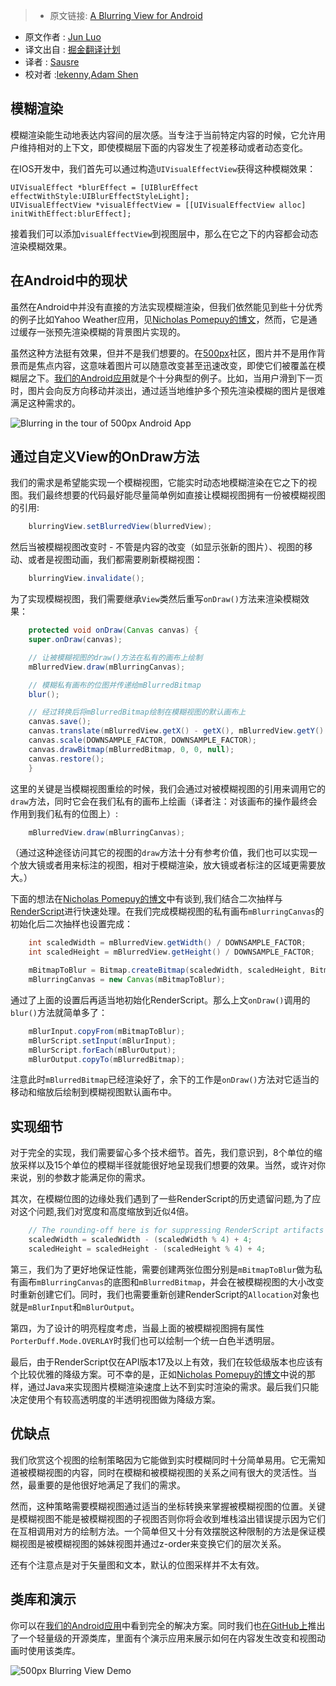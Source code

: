 > * 原文链接: [A Blurring View for Android](http://developers.500px.com/2015/03/17/a-blurring-view-for-android.html)
* 原文作者 : [Jun Luo](https://500px.com/junluo)
* 译文出自 : [掘金翻译计划](https://github.com/xitu/gold-miner)
* 译者 : [Sausre](https://github.com/Sausure)
* 校对者 :[lekenny](https://github.com/lekenny),[Adam Shen](https://github.com/shenxn)


## 模糊渲染
  模糊渲染能生动地表达内容间的层次感。当专注于当前特定内容的时候，它允许用户维持相对的上下文，即使模糊层下面的内容发生了视差移动或者动态变化。

在IOS开发中，我们首先可以通过构造`UIVisualEffectView`获得这种模糊效果：

    UIVisualEffect *blurEffect = [UIBlurEffect effectWithStyle:UIBlurEffectStyleLight];
    UIVisualEffectView *visualEffectView = [[UIVisualEffectView alloc] initWithEffect:blurEffect];

接着我们可以添加`visualEffectView`到视图层中，那么在它之下的内容都会动态渲染模糊效果。

## 在Android中的现状

虽然在Android中并没有直接的方法实现模糊渲染，但我们依然能见到些十分优秀的例子比如Yahoo Weather应用，见[Nicholas Pomepuy的博文](http://nicolaspomepuy.fr/blur-effect-for-android-design/)，然而，它是通过缓存一张预先渲染模糊的背景图片实现的。

虽然这种方法挺有效果，但并不是我们想要的。在[500px](https://500px.com)社区，图片并不是用作背景而是焦点内容，这意味着图片可以随意改变甚至迅速改变，即使它们被覆盖在模糊层之下。[我们的Android应用](https://play.google.com/store/apps/details?id=com.fivehundredpx.viewer)就是个十分典型的例子。比如，当用户滑到下一页时，图片会向反方向移动并淡出，通过适当地维护多个预先渲染模糊的图片是很难满足这种需求的。

![Blurring in the tour of 500px Android App](http://developers.500px.com/images/2015-03-17-500px-android-tour-blurring.png)

## 通过自定义View的OnDraw方法

我们的需求是希望能实现一个模糊视图，它能实时动态地模糊渲染在它之下的视图。我们最终想要的代码最好能尽量简单例如直接让模糊视图拥有一份被模糊视图的引用:
```java
    blurringView.setBlurredView(blurredView);
```
然后当被模糊视图改变时 - 不管是内容的改变（如显示张新的图片）、视图的移动、或者是视图动画，我们都需要刷新模糊视图：
```java
    blurringView.invalidate();
```
为了实现模糊视图，我们需要继承`View`类然后重写`onDraw()`方法来渲染模糊效果：
```java
    protected void onDraw(Canvas canvas) {
    super.onDraw(canvas);

    // 让被模糊视图的draw()方法在私有的画布上绘制
    mBlurredView.draw(mBlurringCanvas);

    // 模糊私有画布的位图并传递给mBlurredBitmap
    blur();

    // 经过转换后将mBlurredBitmap绘制在模糊视图的默认画布上
    canvas.save();
    canvas.translate(mBlurredView.getX() - getX(), mBlurredView.getY() - getY());
    canvas.scale(DOWNSAMPLE_FACTOR, DOWNSAMPLE_FACTOR);
    canvas.drawBitmap(mBlurredBitmap, 0, 0, null);
    canvas.restore();
    }
```
这里的关键是当模糊视图重绘的时候，我们会通过对被模糊视图的引用来调用它的`draw`方法，同时它会在我们私有的画布上绘画（译者注：对该画布的操作最终会作用到我们私有的位图上）:
```java
    mBlurredView.draw(mBlurringCanvas);
```
（通过这种途径访问其它的视图的`draw`方法十分有参考价值，我们也可以实现一个放大镜或者用来标注的视图，相对于模糊渲染，放大镜或者标注的区域更需要放大。）

下面的想法在[Nicholas Pomepuy的博文](http://nicolaspomepuy.fr/blur-effect-for-android-design/)中有谈到,我们结合二次抽样与[RenderScript](http://developer.android.com/guide/topics/renderscript/compute.html)进行快速处理。在我们完成模糊视图的私有画布`mBlurringCanvas`的初始化后二次抽样也设置完成：
```java
    int scaledWidth = mBlurredView.getWidth() / DOWNSAMPLE_FACTOR;
    int scaledHeight = mBlurredView.getHeight() / DOWNSAMPLE_FACTOR;

    mBitmapToBlur = Bitmap.createBitmap(scaledWidth, scaledHeight, Bitmap.Config.ARGB_8888);
    mBlurringCanvas = new Canvas(mBitmapToBlur);
```
通过了上面的设置后再适当地初始化RenderScript。那么上文`onDraw()`调用的`blur()`方法就简单多了：
```java
    mBlurInput.copyFrom(mBitmapToBlur);
    mBlurScript.setInput(mBlurInput);
    mBlurScript.forEach(mBlurOutput);
    mBlurOutput.copyTo(mBlurredBitmap);
```
注意此时`mBlurredBitmap`已经渲染好了，余下的工作是`onDraw()`方法对它适当的移动和缩放后绘制到模糊视图默认画布中。

## 实现细节

对于完全的实现，我们需要留心多个技术细节。首先，我们意识到，8个单位的缩放采样以及15个单位的模糊半径就能很好地呈现我们想要的效果。当然，或许对你来说，别的参数才能满足你的需求。

其次，在模糊位图的边缘处我们遇到了一些RenderScript的历史遗留问题,为了应对这个问题,我们对宽度和高度缩放到近似4倍。
```java
    // The rounding-off here is for suppressing RenderScript artifacts at the edge.
    scaledWidth = scaledWidth - (scaledWidth % 4) + 4;
    scaledHeight = scaledHeight - (scaledHeight % 4) + 4;
```
第三，我们为了更好地保证性能，需要创建两张位图分别是`mBitmapToBlur`做为私有画布`mBlurringCanvas`的底图和`mBlurredBitmap`，并会在被模糊视图的大小改变时重新创建它们。同时，我们也需要重新创建RenderScript的`Allocation`对象也就是`mBlurInput`和`mBlurOutput`。

第四，为了设计的明亮程度考虑，当最上面的被模糊视图拥有属性`PorterDuff.Mode.OVERLAY`时我们也可以绘制一个统一白色半透明层。

最后，由于RenderScript仅在API版本17及以上有效，我们在较低级版本也应该有个比较优雅的降级方案。可不幸的是，正如[Nicholas Pomepuy的博文](http://nicolaspomepuy.fr/blur-effect-for-android-design/)中说的那样，通过Java来实现图片模糊渲染速度上达不到实时渲染的需求。最后我们只能决定使用个有较高透明度的半透明视图做为降级方案。

## 优缺点

我们欣赏这个视图的绘制策略因为它能做到实时模糊同时十分简单易用。它无需知道被模糊视图的内容，同时在模糊和被模糊视图的关系之间有很大的灵活性。当然，最重要的是他很好地满足了我们的需求。

然而，这种策略需要模糊视图通过适当的坐标转换来掌握被模糊视图的位置。关键是模糊视图不能是被模糊视图的子视图否则你将会收到堆栈溢出错误提示因为它们在互相调用对方的绘制方法。一个简单但又十分有效摆脱这种限制的方法是保证模糊视图是被模糊视图的姊妹视图并通过z-order来变换它们的层次关系。

还有个注意点是对于矢量图和文本，默认的位图采样并不太有效。

## 类库和演示

你可以在[我们的Android应用](https://play.google.com/store/apps/details?id=com.fivehundredpx.viewer)中看到完全的解决方案。同时我们也[在GitHub上](https://github.com/500px/500px-android-blur)推出了一个轻量级的开源类库，里面有个演示应用来展示如何在内容发生改变和视图动画时使用该类库。

![500px Blurring View Demo](https://github.com/500px/500px-android-blur/raw/master/blurdemo.gif)